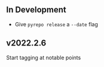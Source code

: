 In Development
--------------
- Give `pyrepo release` a `--date` flag

v2022.2.6
---------
Start tagging at notable points
